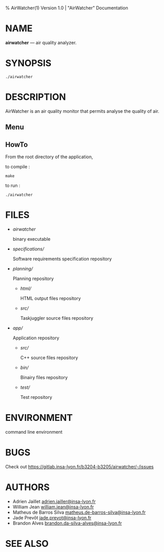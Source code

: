 % AirWatcher(1) Version 1.0 | "AirWatcher" Documentation

NAME
====

**airwatcher** — air quality analyzer.

SYNOPSIS
========

	./airwatcher

DESCRIPTION
===========

AirWatcher is an air quality monitor that permits analyse the quality of air.

Menu
-------

<!-- * option **1**

	Ne prend pas en compte les fichiers de type images, css et javascript.

* -t heure

	Ne prend en compte que les cibles comprisent dans l'intervalle horaire \[t, t+1\[.

* -g file

	Permet de produire un fichier contenant une description du fichier log en DOT.

* -u addr

	Permet de renseigner l'adresse de base des différentes cibles. Par défaut celle-ci est *http://intranet-if.insa-lyon.fr*. -->

HowTo
-----

From the root directory of the application,

to compile :

	make

to run :

	./airwatcher

FILES
=====

* *airwatcher*

	binary executable

* *specifications/*

	Software requirements specification repository

* *planning/*

	Planning repository

	* *html/*

		HTML output files repository

	* *src/*

		Taskjuggler source files repository

* *app/*

	Application repository

	* *src/*

		C++ source files repository

	* *bin/*

		Binairy files repository

	* *test/*

		Test repository

ENVIRONMENT
===========

command line environment

BUGS
====

Check out <https://gitlab.insa-lyon.fr/b3204-b3205/airwatcher/-/issues>

AUTHORS
=======

* Adrien Jaillet <adrien.jailler@insa-lyon.fr>
* William Jean <william.jean@insa-lyon.fr>
* Matheus de Barros Silva <matheus.de-barros-silva@insa-lyon.fr>
* Jade Prevôt <jade.prevot@insa-lyon.fr>
* Brandon Alves <brandon.da-silva-alves@insa-lyon.fr>

SEE ALSO
========

